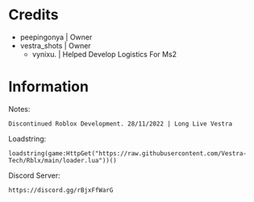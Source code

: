 # Credits
   
- peepingonya | Owner
- vestra_shots | Owner
    - vynixu. | Helped Develop Logistics For Ms2

# Information
Notes:
```
Discontinued Roblox Development. 28/11/2022 | Long Live Vestra
```

Loadstring:
```
loadstring(game:HttpGet("https://raw.githubusercontent.com/Vestra-Tech/Rblx/main/loader.lua"))()
```
Discord Server:
```
https://discord.gg/rBjxFfWarG
```

